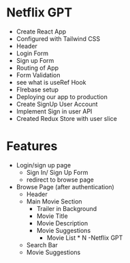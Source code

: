 # Netflix GPT

- Create React App
- Configured with Tailwind CSS
- Header
- Login Form
- Sign up Form
- Routing of App
- Form Validation
- see what is useRef Hook
- FIrebase setup
- Deploying our app to production
- Create SignUp User Account
- Implement Sign in user API
- Created Redux Store with user slice


# Features 
- Login/sign up page
   - Sign In/ Sign Up Form
   - redirect to browse page
- Browse Page (after authentication)
   - Header
   - Main Movie Section
      - Trailer in Background
      - Movie Title
      - Movie Description
      - Movie Suggestions
        - Movie List * N
-Netflix GPT
    - Search Bar
    - Movie Suggestions